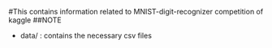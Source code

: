 #This contains information related to MNIST-digit-recognizer competition of kaggle
##NOTE
- data/ : contains the necessary csv files

